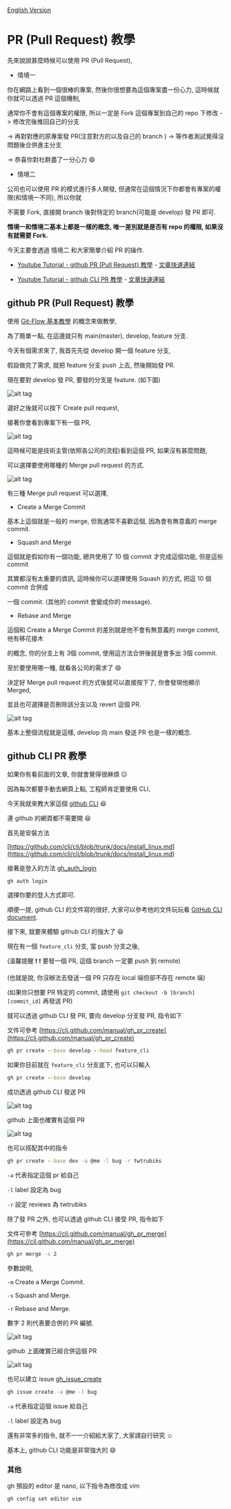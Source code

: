 [English Version](README_en.md)

# PR (Pull Request) 教學

先來說說甚麼時候可以使用 PR (Pull Request),

* 情境一

你在網路上看到一個很棒的專案, 然後你很想要為這個專案盡一份心力, 這時候就你就可以透過 PR 這個機制,

通常你不會有這個專案的權限, 所以一定是 Fork 這個專案到自己的 repo 下修改 -> 修改完後推回自己的分支

-> 再對對應的原專案發 PR(注意對方的以及自己的 branch ) -> 等作者測試覺得沒問題後合併進主分支

-> 恭喜你對社群盡了一分心力 :smile:

* 情境二

公司也可以使用 PR 的模式進行多人開發, 但通常在這個情況下你都會有專案的權限(和情境一不同), 所以你就

不需要 Fork, 直接開 branch 後對特定的 branch(可能是 develop) 發 PR 即可.


**情境一和情境二基本上都是一樣的概念, 唯一差別就是是否有 repo 的權限, 如果沒有就需要 Fork.**

今天主要會透過 情境二 和大家簡單介紹 PR 的操作.

* [Youtube Tutorial - github PR (Pull Request) 教學](https://youtu.be/bXOdD-bKfkA) - [文章快速連結](https://github.com/twtrubiks/Git-Tutorials/tree/master/pr-tutorial#github-pr-pull-request-%E6%95%99%E5%AD%B8)

* [Youtube Tutorial - github CLI PR 教學](https://youtu.be/AD8X11lq3gQ) - [文章快速連結](https://github.com/twtrubiks/Git-Tutorials/tree/master/pr-tutorial#github-cli-pr-%E6%95%99%E5%AD%B8)

## github PR (Pull Request) 教學

使用 [Git-Flow 基本教學](https://github.com/twtrubiks/Git-Tutorials/tree/master/Git-Flow) 的概念來做教學,

為了簡單一點, 在這邊就只有 main(master), develop, feature 分支.

今天有個需求來了, 我首先先從 develop 開一個 feature 分支,

假設做完了需求, 就把 feature 分支 push 上去, 然後開始發 PR.

現在要對 develop 發 PR, 要發的分支是 feature. (如下圖)

![alt tag](https://i.imgur.com/XfTq0hc.png)

選好之後就可以按下 Create pull request,

接著你會看到專案下有一個 PR,

![alt tag](https://i.imgur.com/ad8BM6T.png)

這時候可能是技術主管(依照各公司的流程)看到這個 PR, 如果沒有甚麼問題,

可以選擇要使用哪種的 Merge pull request 的方式.

![alt tag](https://i.imgur.com/JX9pQDU.png)

有三種 Merge pull request 可以選擇,

* Create a Merge Commit

基本上這個就是一般的 merge, 但我通常不喜歡這個, 因為會有無意義的 merge commit.

* Squash and Merge

這個就是假如你有一個功能, 總共使用了 10 個 commit 才完成這個功能, 但是這些 commit

其實都沒有太重要的資訊, 這時候你可以選擇使用 Squash 的方式, 把這 10 個 commit 合併成

一個 commit. (其他的 commit 會變成你的 message).

* Rebase and Merge

這個和 Create a Merge Commit 的差別就是他不會有無意義的 merge commit, 他有移花接木

的概念, 你的分支上有 3個 commit, 使用這方法合併後就是會多出 3個 commit.

至於要使用哪一種, 就看各公司的需求了 :smile:

決定好 Merge pull request 的方式後就可以直接按下了, 你會發現他顯示 Merged,

並且也可選擇是否刪除該分支以及 revert 這個 PR.

![alt tag](https://i.imgur.com/ZuJ2eh1.png)

基本上整個流程就是這樣, develop 向 main 發送 PR 也是一樣的概念.

## github CLI PR 教學

如果你有看前面的文章, 你就會覺得很麻煩 :expressionless:

因為每次都要手動去網頁上點, 工程師肯定要使用 CLI,

今天我就來教大家這個 [github CLI](https://cli.github.com/) :laughing:

連 github 的網頁都不需要開 :satisfied:

首先是安裝方法

[https://github.com/cli/cli/blob/trunk/docs/install_linux.md](https://github.com/cli/cli/blob/trunk/docs/install_linux.md)

接著是登入的方法 [gh_auth_login](https://cli.github.com/manual/gh_auth_login)

```cmd
gh auth login
```

選擇你要的登入方式即可.

順便一提, github CLI 的文件寫的很好, 大家可以參考他的文件玩玩看 [GitHub CLI document](https://cli.github.com/manual/).

接下來, 就要來體驗 github CLI 的強大了 :satisfied:

現在有一個 `feature_cli` 分支, 當 push 分支之後,

(溫馨提醒 :exclamation: :exclamation: 要發一個 PR, 這個 branch 一定要 push 到 remote)

(也就是說, 你沒辦法去發送一個 PR 只存在 local 端但卻不存在 remote 端)

(如果你只想要 PR 特定的 commit, 請使用 `git checkout -b [branch] [commit_id]` 再發送 PR)

就可以透過 github CLI 發 PR, 要向 develop 分支發 PR, 指令如下

文件可參考 [https://cli.github.com/manual/gh_pr_create](https://cli.github.com/manual/gh_pr_create)

```cmd
gh pr create --base develop --head feature_cli
```

如果你目前就在 `feature_cli` 分支底下, 也可以只輸入

```cmd
gh pr create --base develop
```

成功透過 github CLI 發送 PR

![alt tag](https://i.imgur.com/sZF3SuH.png)

github 上面也確實有這個 PR

![alt tag](https://i.imgur.com/7atBIzY.png)

也可以搭配其中的指令

```cmd
gh pr create --base dev -a @me -l bug -r twtrubiks
```

`-a` 代表指定這個 pr 給自己

`-l` label 設定為 bug

`-r` 設定 reviews 為 twtrubiks

除了發 PR 之外, 也可以透過 github CLI 接受 PR, 指令如下

文件可參考 [https://cli.github.com/manual/gh_pr_merge](https://cli.github.com/manual/gh_pr_merge)

```cmd
gh pr merge -s 2
```

參數說明,

`-m` Create a Merge Commit.

`-s` Squash and Merge.

`-r` Rebase and Merge.

數字 2 則代表要合併的 PR 編號.

![alt tag](https://i.imgur.com/hedvtIi.png)

github 上面確實已經合併這個 PR

![alt tag](https://i.imgur.com/h6akTEd.png)

也可以建立 issue [gh_issue_create](https://cli.github.com/manual/gh_issue_create)

```cmd
gh issue create -a @me -l bug
```

`-a` 代表指定這個 issue 給自己

`-l` label 設定為 bug

還有非常多的指令, 就不一一介紹給大家了, 大家請自行研究 :relaxed:

基本上, github CLI 功能是非常強大的 :smile:

### 其他

gh 預設的 editor 是 nano, 以下指令為修改成 vim

```cmd
gh config set editor vim
```

